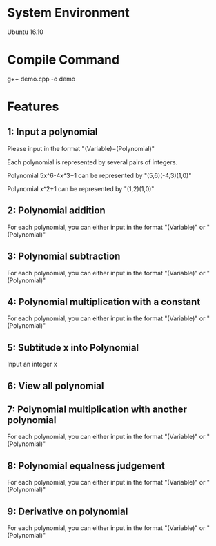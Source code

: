 # System Environment

Ubuntu 16.10

# Compile Command

g++ demo.cpp -o demo

# Features

## 1: Input a polynomial

Please input in the format "(Variable)=(Polynomial)"

Each polynomial is represented by several pairs of integers.

Polynomial 5x^6-4x^3+1 can be represented by "(5,6)(-4,3)(1,0)"

Polynomial x^2+1 can be represented by "(1,2)(1,0)"

## 2: Polynomial addition

For each polynomial, you can either input in the format "(Variable)" or "(Polynomial)"

## 3: Polynomial subtraction

For each polynomial, you can either input in the format "(Variable)" or "(Polynomial)"

## 4: Polynomial multiplication with a constant

For each polynomial, you can either input in the format "(Variable)" or "(Polynomial)"

## 5: Subtitude x into Polynomial

Input an integer x

## 6: View all polynomial

## 7: Polynomial multiplication with another polynomial

For each polynomial, you can either input in the format "(Variable)" or "(Polynomial)"

## 8: Polynomial equalness judgement

For each polynomial, you can either input in the format "(Variable)" or "(Polynomial)"

## 9: Derivative on polynomial

For each polynomial, you can either input in the format "(Variable)" or "(Polynomial)"
